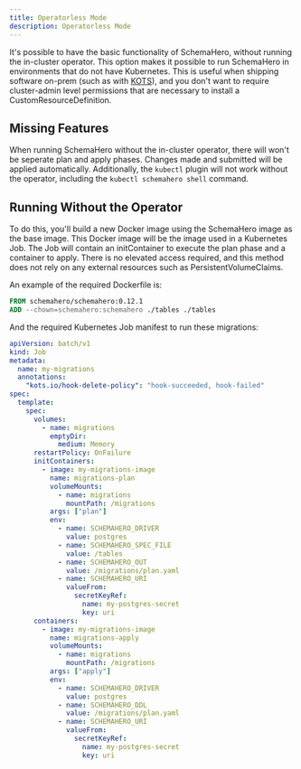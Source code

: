 ```yaml
---
title: Operatorless Mode
description: Operatorless Mode
---
```


It's possible to have the basic functionality of SchemaHero, without running the in-cluster operator.
This option makes it possible to run SchemaHero in environments that do not have Kubernetes.
This is useful when shipping software on-prem (such as with [KOTS](https://kots.io)), and you don't want to require cluster-admin level permissions that are necessary to install a CustomResourceDefinition.

## Missing Features

When running SchemaHero without the in-cluster operator, there will won't be seperate plan and apply phases.
Changes made and submitted will be applied automatically.
Additionally, the `kubectl` plugin will not work without the operator, including the `kubectl schemahero shell` command.

## Running Without the Operator

To do this, you'll build a new Docker image using the SchemaHero image as the base image.
This Docker image will be the image used in a Kubernetes Job. The Job will contain an initContainer to execute the plan phase and a container to apply.
There is no elevated access required, and this method does not rely on any external resources such as PersistentVolumeClaims.

An example of the required Dockerfile is:

```Dockerfile
FROM schemahero/schemahero:0.12.1
ADD --chown=schemahero:schemahero ./tables ./tables
```

And the required Kubernetes Job manifest to run these migrations:

```yaml
apiVersion: batch/v1
kind: Job
metadata:
  name: my-migrations
  annotations:
    "kots.io/hook-delete-policy": "hook-succeeded, hook-failed"
spec:
  template:
    spec:
      volumes:
        - name: migrations
          emptyDir:
            medium: Memory
      restartPolicy: OnFailure
      initContainers:
        - image: my-migrations-image
          name: migrations-plan
          volumeMounts:
            - name: migrations
              mountPath: /migrations
          args: ["plan"]
          env:
            - name: SCHEMAHERO_DRIVER
              value: postgres
            - name: SCHEMAHERO_SPEC_FILE
              value: /tables
            - name: SCHEMAHERO_OUT
              value: /migrations/plan.yaml
            - name: SCHEMAHERO_URI
              valueFrom:
                secretKeyRef:
                  name: my-postgres-secret
                  key: uri
      containers:
        - image: my-migrations-image
          name: migrations-apply
          volumeMounts:
            - name: migrations
              mountPath: /migrations
          args: ["apply"]
          env:
            - name: SCHEMAHERO_DRIVER
              value: postgres
            - name: SCHEMAHERO_DDL
              value: /migrations/plan.yaml
            - name: SCHEMAHERO_URI
              valueFrom:
                secretKeyRef:
                  name: my-postgres-secret
                  key: uri

```
